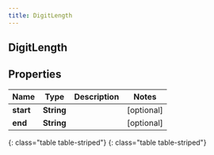 ```yaml
---
title: DigitLength
---
```

## DigitLength


## Properties

| Name | Type | Description | Notes |
| ------------ | ------------- | ------------- | ------------- |
| **start** | **String** |  |  [optional] |
| **end** | **String** |  |  [optional] |
{: class="table table-striped"}
{: class="table table-striped"}


